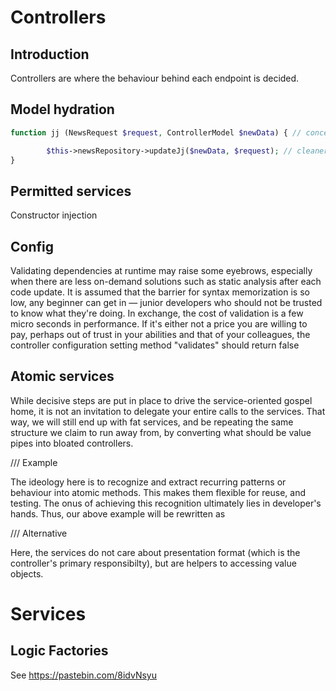 # Controllers

## Introduction
Controllers are where the behaviour behind each endpoint 
is decided.

## Model hydration

```php
function jj (NewsRequest $request, ControllerModel $newData) { // conceals News::where(id, id) stored on property x

        $this->newsRepository->updateJj($newData, $request); // cleaner. gets are lazier and under developer's control. avoids duplicating builders
}
```

## Permitted services
Constructor injection

## Config
Validating dependencies at runtime may raise some eyebrows, especially when there are less on-demand solutions such as static analysis after each code update. It is assumed that the barrier for syntax memorization is so low, any beginner can get in — junior developers who should not be trusted 
to know what they're doing. In exchange, the cost of validation is a few micro seconds in performance. If it's either not a price you are willing to pay, perhaps out of trust in your abilities and that of your colleagues, the controller configuration setting method "validates" should return false

## Atomic services
While decisive steps are put in place to drive the service-oriented gospel home, it is not an invitation to delegate your entire calls to the services. That way, we will still end up with fat services, and be repeating the same structure we claim to run away from, by converting what should be value pipes into bloated controllers.

/// Example

The ideology here is to recognize and extract recurring patterns or behaviour into atomic methods. This makes them flexible for reuse, and testing. The onus of achieving this recognition ultimately lies in developer's hands. Thus, our above example will be rewritten as

/// Alternative

Here, the services do not care about presentation format (which is the controller's primary responsibilty), but are helpers to accessing value objects.

# Services



## Logic Factories

See https://pastebin.com/8idvNsyu